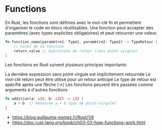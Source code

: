 # Functions

En Rust, les fonctions sont définies avec le mot-clé fn et permettent d'organiser le code en blocs réutilisables. Une fonction peut accepter des paramètres (avec types explicites obligatoires) et peut retourner une valeur.


```rust
fn function_name(paramètre1: Type1, paramètre2: Type2) -> TypeRetour {
    // Corps de la fonction
    return_value // Expression de retour (sans point-virgule)
}
```

Les fonctions en Rust suivent plusieurs principes importants:

La dernière expression sans point-virgule est implicitement retournée
Le mot-clé return peut être utilisé pour un retour anticipé
Le type de retour est spécifié après une flèche (->)
Les fonctions peuvent être passées comme arguments à d'autres fonctions

```rust
fn addition(a: i32, b: i32) -> i32 {
    a + b  // Retourne a + b (pas de point-virgule)
}
```

- https://blog.guillaume-gomez.fr/Rust/1/6
- https://doc.rust-lang.org/book/ch03-03-how-functions-work.html

